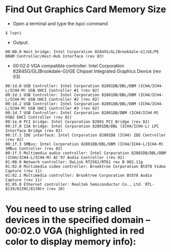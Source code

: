 # Find Out Graphics Card Memory Size
- Open a terminal and type the lspci command
```
$ lspci
```
- Output:
```
00:00.0 Host bridge: Intel Corporation 82845G/GL[Brookdale-G]/GE/PE DRAM Controller/Host-Hub Interface (rev 03)
```
- 00:02.0 VGA compatible controller: Intel Corporation 82845G/GL[Brookdale-G]/GE Chipset Integrated Graphics Device (rev 03)
```
00:1d.0 USB Controller: Intel Corporation 82801DB/DBL/DBM (ICH4/ICH4-L/ICH4-M) USB UHCI Controller #1 (rev 02)
00:1d.1 USB Controller: Intel Corporation 82801DB/DBL/DBM (ICH4/ICH4-L/ICH4-M) USB UHCI Controller #2 (rev 02)
00:1d.2 USB Controller: Intel Corporation 82801DB/DBL/DBM (ICH4/ICH4-L/ICH4-M) USB UHCI Controller #3 (rev 02)
00:1d.7 USB Controller: Intel Corporation 82801DB/DBM (ICH4/ICH4-M) USB2 EHCI Controller (rev 02)
00:1e.0 PCI bridge: Intel Corporation 82801 PCI Bridge (rev 82)
00:1f.0 ISA bridge: Intel Corporation 82801DB/DBL (ICH4/ICH4-L) LPC Interface Bridge (rev 02)
00:1f.1 IDE interface: Intel Corporation 82801DB (ICH4) IDE Controller (rev 02)
00:1f.3 SMBus: Intel Corporation 82801DB/DBL/DBM (ICH4/ICH4-L/ICH4-M) SMBus Controller (rev 02)
00:1f.5 Multimedia audio controller: Intel Corporation 82801DB/DBL/DBM (ICH4/ICH4-L/ICH4-M) AC'97 Audio Controller (rev 02)
01:00.0 Network controller: RaLink RT2561/RT61 rev B 802.11g
01:02.0 Multimedia video controller: Brooktree Corporation Bt878 Video Capture (rev 11)
01:02.1 Multimedia controller: Brooktree Corporation Bt878 Audio Capture (rev 11)
01:05.0 Ethernet controller: Realtek Semiconductor Co., Ltd. RTL-8139/8139C/8139C+ (rev 10)
```
# You need to use string called devices in the specified domain – 00:02.0 VGA (highlighted in red color to display memory info):
